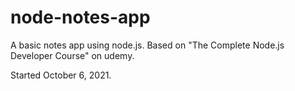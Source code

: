 # node-notes-app


A basic notes app using node.js.  Based on "The Complete Node.js Developer Course" on udemy.

Started October 6, 2021.